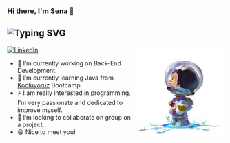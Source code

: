 ### Hi there, I'm Sena 👋



## ![Typing SVG](https://readme-typing-svg.herokuapp.com?color=18A558&width=750&lines=I'm+a+Computer+Programmer,++Backend+Developer+and+Freelancer+💻)

<p align="center">
<img src="https://github.com/SenaOzcn/SenaOzcn/blob/MIT-License/images.jpg" width="210" alt="iComics on an iPhone XS Max" align="right" />
</p>

<p align="left">
<a href="https://www.linkedin.com/in/senaozcn/">
<img src="https://img.shields.io/badge/-LinkedIn-%233781da" alt="LinkedIn"/></a> 

- 🔭 I’m currently working on Back-End Development.
- 🌱 I’m currently learning Java from [Kodluyoruz](https://www.kodluyoruz.org/) Bootcamp.
- ⚡ I am really interested in programming. I'm very passionate and dedicated to improve myself.
- 👯 I’m looking to collaborate on group on a project.
- 😄 Nice to meet you!

